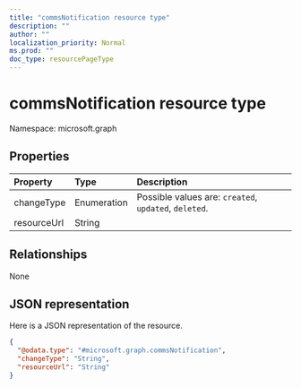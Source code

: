 ```yaml
---
title: "commsNotification resource type"
description: ""
author: ""
localization_priority: Normal
ms.prod: ""
doc_type: resourcePageType
---
```


# commsNotification resource type


Namespace: microsoft.graph



## Properties
|Property|Type|Description|
|:---|:---|:---|
|changeType|Enumeration| Possible values are: `created`, `updated`, `deleted`.|
|resourceUrl|String||

## Relationships
None

## JSON representation
Here is a JSON representation of the resource.
<!-- {
  "blockType": "resource",
  "@odata.type": "microsoft.graph.commsNotification"
}
-->
``` json
{
  "@odata.type": "#microsoft.graph.commsNotification",
  "changeType": "String",
  "resourceUrl": "String"
}
```

